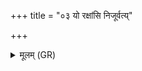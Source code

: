 +++
title = "०३ यो रक्षांसि निजूर्वत्य्"

+++
<details><summary>मूलम् (GR)</summary>

यो रक्षांसि निजूर्वत्य्  
अग्निः शुक्रेण शोचिषा ।  
स नः पर्षद् अति द्विषः ॥
</details>